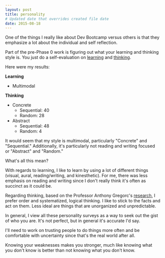 ```yaml
---
layout: post
title: personality
# Updated date that overrides created file date
date: 2015-08-18
---
```


One of the things I really like about Dev Bootcamp versus others is that they emphasize a lot about the individual and self reflection.

Part of the pre-Phase 0 work is figuring out what your learning and thinking style is. You just do a self-evaluation on [learning](http://vark-learn.com/the-vark-questionnaire/?p=questionnaire) and [thinking](http://www.thelearningweb.net/personalthink.html).

Here were my results:

**Learning**

* Multimodal

**Thinking**

* Concrete
  * Sequential: 40
  * Random: 28
* Abstract
  * Sequential: 48
  * Random: 4

It would seem that my style is multimodal, particularly "Concrete" and "Sequential." Additionally, it's particularly not reading and writing focused or "Abstract" and "Random."

What's all this mean?

With regards to learning, I like to learn by using a lot of different things (visual, aural, reading/writing, and kinesthetic). For me, there was less emphasis on reading and writing since I don't really think it's often as succinct as it could be.

Regarding thinking, based on the Professor Anthony Gregorc's [research](http://web.cortland.edu/andersmd/learning/Gregorc.htm), I prefer order and systematized, logical thinking. I like to stick to the facts and act on them. Less ideal are things that are unorganized and unpredictable.

In general, I view all these personality surveys as a way to seek out the gist of who you are. It's not perfect, but in general it's accurate I'd say.

I'll need to work on trusting people to do things more often and be comfortable with uncertainty since that's the real world after all.

Knowing your weaknesses makes you stronger, much like knowing what you don't know is better than not knowing what you don't know.
